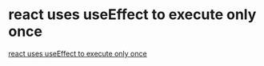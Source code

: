 # react uses useEffect to execute only once
[react uses useEffect to execute only once](https://aiwithcloud.com/2022/09/15/react_uses_useeffect_to_execute_only_once/)
